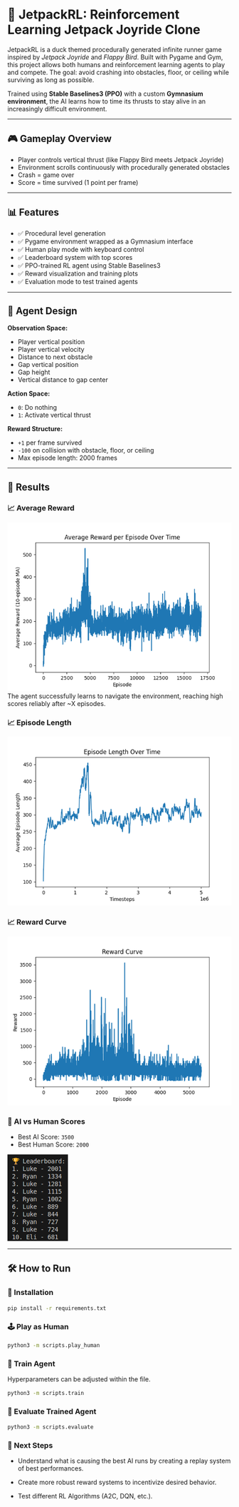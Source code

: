 # 🚀 JetpackRL: Reinforcement Learning Jetpack Joyride Clone

JetpackRL is a duck themed procedurally generated infinite runner game inspired by *Jetpack Joyride* and *Flappy Bird*. Built with Pygame and Gym, this project allows both humans and reinforcement learning agents to play and compete. The goal: avoid crashing into obstacles, floor, or ceiling while surviving as long as possible.

Trained using **Stable Baselines3 (PPO)** with a custom **Gymnasium environment**, the AI learns how to time its thrusts to stay alive in an increasingly difficult environment.

---

## 🎮 Gameplay Overview

- Player controls vertical thrust (like Flappy Bird meets Jetpack Joyride)
- Environment scrolls continuously with procedurally generated obstacles
- Crash = game over
- Score = time survived (1 point per frame)

---


## 📊 Features

- ✅ Procedural level generation
- ✅ Pygame environment wrapped as a Gymnasium interface
- ✅ Human play mode with keyboard control
- ✅ Leaderboard system with top scores
- ✅ PPO-trained RL agent using Stable Baselines3
- ✅ Reward visualization and training plots
- ✅ Evaluation mode to test trained agents

---

## 🧠 Agent Design

**Observation Space:**
- Player vertical position
- Player vertical velocity
- Distance to next obstacle
- Gap vertical position
- Gap height
- Vertical distance to gap center

**Action Space:**
- `0`: Do nothing
- `1`: Activate vertical thrust

**Reward Structure:**
- `+1` per frame survived
- `-100` on collision with obstacle, floor, or ceiling
- Max episode length: 2000 frames

---


## 🏁 Results

### 📈 Average Reward
![Average Reward](jetpack_rl/saves/plots/average_reward.png)
The agent successfully learns to navigate the environment, reaching high scores reliably after ~X episodes.

### 📈 Episode Length
![Episode Length](jetpack_rl/saves/plots/episode_length_curve.png)

### 📈 Reward Curve
![Reward Curve](jetpack_rl/saves/plots/reward_curve_lowgv.png)


### 🤖 AI vs Human Scores
- Best AI Score: `3500`
- Best Human Score: `2000`

![leaderboard](jetpack_rl/assets/leaderboard.png)

---

## 🛠️ How to Run

### 🔧 Installation
```bash
pip install -r requirements.txt
```

### 🕹️ Play as Human
```bash
python3 -m scripts.play_human
```

### 🤖 Train Agent
Hyperparameters can be adjusted within the file.
```bash
python3 -m scripts.train
```
### 🧪 Evaluate Trained Agent
```bash
python3 -m scripts.evaluate
```

### 🚀 Next Steps

- Understand what is causing the best AI runs by creating a replay system of best performances.

- Create more robust reward systems to incentivize desired behavior.

- Test different RL Algorithms (A2C, DQN, etc.).